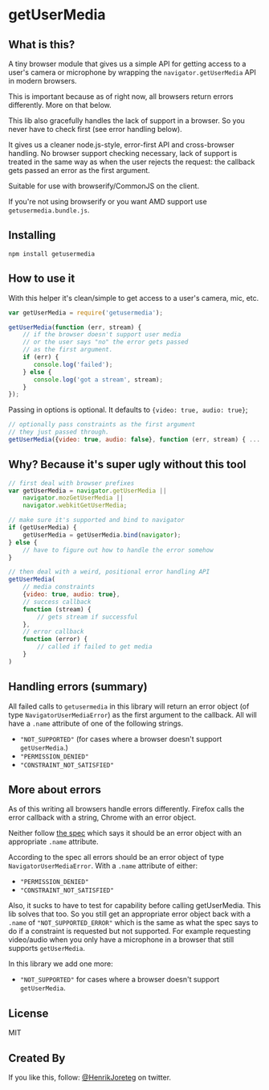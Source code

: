 # getUserMedia

## What is this?

A tiny browser module that gives us a simple API for getting access to a user's camera or microphone by wrapping the `navigator.getUserMedia` API in modern browsers.

This is important because as of right now, all browsers return errors differently. More on that below.

This lib also gracefully handles the lack of support in a browser. So you never have to check first (see error handling below).

It gives us a cleaner node.js-style, error-first API and cross-browser handling. No browser support checking necessary, lack of support is treated in the same way as when the user rejects the request: the callback gets passed an error as the first argument.

Suitable for use with browserify/CommonJS on the client. 

If you're not using browserify or you want AMD support use `getusermedia.bundle.js`.



## Installing

```
npm install getusermedia
```

## How to use it


With this helper it's clean/simple to get access to a user's camera, mic, etc.

```js
var getUserMedia = require('getusermedia');

getUserMedia(function (err, stream) {
    // if the browser doesn't support user media
    // or the user says "no" the error gets passed
    // as the first argument.
    if (err) {
       console.log('failed');
    } else {
       console.log('got a stream', stream);  
    }
});
```

Passing in options is optional. It defaults to `{video: true, audio: true}`;

```js
// optionally pass constraints as the first argument
// they just passed through.
getUserMedia({video: true, audio: false}, function (err, stream) { ... });
```


## Why? Because it's super ugly without this tool

```js
// first deal with browser prefixes
var getUserMedia = navigator.getUserMedia || 
    navigator.mozGetUserMedia || 
    navigator.webkitGetUserMedia;

// make sure it's supported and bind to navigator
if (getUserMedia) {
    getUserMedia = getUserMedia.bind(navigator);
} else {
    // have to figure out how to handle the error somehow
}

// then deal with a weird, positional error handling API
getUserMedia(
    // media constraints
    {video: true, audio: true}, 
    // success callback
    function (stream) {
        // gets stream if successful
    }, 
    // error callback
    function (error) {
        // called if failed to get media
    }
)
```


## Handling errors (summary)

All failed calls to `getusermedia` in this library will return an error object (of type `NavigatorUserMediaError`) as the first argument to the callback. All will have a `.name` attribute of one of the following strings.

- `"NOT_SUPPORTED"` (for cases where a browser doesn't support `getUserMedia`.)
- `"PERMISSION_DENIED"`
- `"CONSTRAINT_NOT_SATISFIED"`


## More about errors

As of this writing all browsers handle errors differently. Firefox calls the error callback with a string, Chrome with an error object. 

Neither follow [the spec](http://dev.w3.org/2011/webrtc/editor/getusermedia.html#navigatorusermediaerror-and-navigatorusermediaerrorcallback) which says it should be an error object with an appropriate `.name` attribute.

According to the spec all errors should be an error object of type `NavigatorUserMediaError`. With a `.name` attribute of either: 

- `"PERMISSION_DENIED"`
- `"CONSTRAINT_NOT_SATISFIED"`

Also, it sucks to have to test for capability before calling getUserMedia. This lib solves that too. So you still get an appropriate error object back with a `.name` of `"NOT_SUPPORTED_ERROR"` which is the same as what the spec says to do if a constraint is requested but not supported. For example requesting video/audio when you only have a microphone in a browser that still supports `getUserMedia`. 

In this library we add one more:

- `"NOT_SUPPORTED"` for cases where a browser doesn't support `getUserMedia`.


## License

MIT

## Created By

If you like this, follow: [@HenrikJoreteg](http://twitter.com/henrikjoreteg) on twitter.

